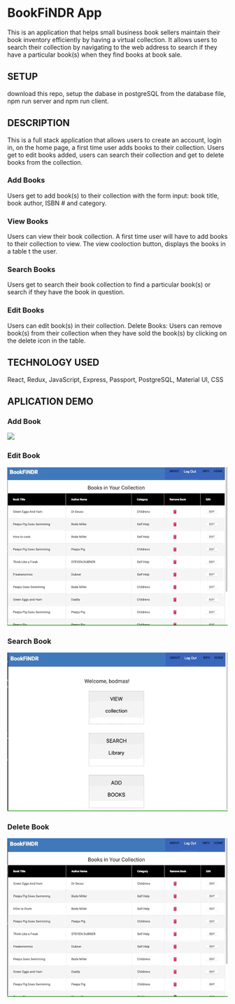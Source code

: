 # BookFiNDR App
This is an application that helps small business book sellers maintain their book inventory efficiently by having a virtual collection. It allows users to search their collection by navigating to the web address to search if they have a particular book(s) when they find books at book sale.

## SETUP
download this repo, setup the dabase in postgreSQL from the database file,
npm run server and npm run client.

## DESCRIPTION
This is a full stack application that allows users to create an account, login in, on the home page, a first time user adds books to their collection. Users get to edit books added, users can search their collection and get to delete books from the collection.

### Add Books
Users get to add book(s) to their collection with the form input: book title, book author, ISBN # and category.

### View Books
Users can view their book collection. A first time user will have to add books to their collection to view. The view cooloction button, displays the books in a table t the user.

### Search Books
Users get to search their book collection to find a particular book(s) or search if they have the book in question.

### Edit Books
Users can edit book(s) in their collection.
Delete Books: Users can remove book(s) from their collection when they have sold the book(s) by clicking on the delete icon in the table.

## TECHNOLOGY USED

React, Redux, JavaScript, Express, Passport, PostgreSQL, Material UI, CSS 

## APLICATION DEMO

### Add Book
![](public/images/solo_addBook.gif)


### Edit Book
![](public/images/solo_editBook.gif)


### Search Book
![](public/images/solo_search.gif)


### Delete Book
![](public/images/solo_delete.gif)





